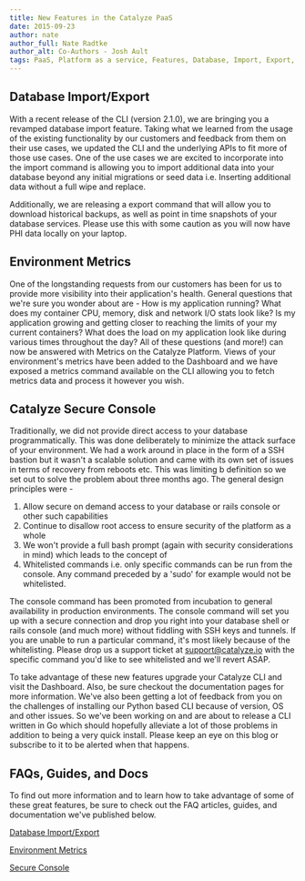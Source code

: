 ```yaml
---
title: New Features in the Catalyze PaaS
date: 2015-09-23
author: nate
author_full: Nate Radtke
author_alt: Co-Authors - Josh Ault
tags: PaaS, Platform as a service, Features, Database, Import, Export, Backup, Metrics, Console
---
```


## Database Import/Export

With a recent release of the CLI (version 2.1.0), we are bringing you a revamped database import feature. Taking what we learned from the usage of the existing functionality by our customers and feedback from them on their use cases,  we updated the CLI and the underlying APIs to fit more of those use cases. One of the use cases we are excited to incorporate into the import command is allowing you to import additional data into your database beyond any initial migrations or seed data i.e. Inserting additional data without a full wipe and replace. 

Additionally, we are releasing a export command that will allow you to download historical backups, as well as point in time snapshots of your database services. Please use this with some caution as you will now have PHI data locally on your laptop. 

## Environment Metrics

One of the longstanding requests from our customers has been for us to provide more visibility into their application's health. General questions that we're sure you wonder about are - How is my application running? What does my container CPU, memory, disk and network I/O stats look like? Is my application growing and getting closer to reaching the limits of your my current containers? What does the load on my application look like during various times throughout the day? All of these questions (and more!) can now be answered with Metrics on the Catalyze Platform. Views of your environment's metrics have been added to the Dashboard and we have exposed a metrics command available on the CLI allowing you to fetch metrics data and process it however you wish. 

## Catalyze Secure Console

Traditionally, we did not provide direct access to your database programmatically. This was done deliberately to minimize the attack surface of your environment. We had a work around in place in the form of a SSH bastion but it wasn't a scalable solution and came with its own set of issues in terms of recovery from reboots etc. This was limiting b definition so we set out to solve the problem about three months ago. The general design principles were - 

1. Allow secure on demand access to your database or rails console or other such capabilities 
1. Continue to disallow root access to ensure security of the platform as a whole 
1. We won't provide a full bash prompt (again with security considerations in mind) which leads to the concept of 
1. Whitelisted commands i.e. only specific commands can be run from the console. Any command preceded by a 'sudo' for example would not be whitelisted. 

The console command has been promoted from incubation to general availability in production environments. The console command will set you up with a secure connection and drop you right into your database shell or rails console (and much more) without fiddling with SSH keys and tunnels. If you are unable to run a particular command, it's most likely because of the whitelisting. Please drop us a support ticket at support@catalyze.io with the specific command you'd like to see whitelisted and we'll revert ASAP. 

To take advantage of these new features upgrade your Catalyze CLI and visit the Dashboard. Also, be sure checkout the documentation pages for more information. We've also been getting a lot of feedback from you on the challenges of installing our Python based CLI because of version, OS and other issues. So we've been working on and are about to release a CLI written in Go which should hopefully alleviate a lot of those problems in addition to being a very quick install. Please keep an eye on this blog or subscribe to it to be alerted when that happens. 

## FAQs, Guides, and Docs

To find out more information and to learn how to take advantage of some of these great features, be sure to check out the FAQ articles, guides, and documentation we've published below.

[Database Import/Export](//resources.catalyze.io/paas/paas-faq/import-export/)

[Environment Metrics](//resources.catalyze.io/paas/paas-faq/environment-metrics/)

[Secure Console](//resources.catalyze.io/paas/paas-faq/secure-console/)
